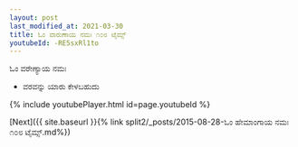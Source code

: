 ```yaml
---
layout: post
last_modified_at: 2021-03-30
title: ಓಂ ವಾರುಣಾಯ ನಮಃ ೧೦೮ ಟೈಮ್ಸ್
youtubeId: -RE5sxRl1to
---
```

 
 
 ಓಂ ವರೇಣ್ಯಾಯ ನಮಃ  
 
 -  ವರವನ್ನು ಯಾರು ಕೇಳಬಹುದು 
 
  
 
  
 
 
 
 
 
 


{% include youtubePlayer.html id=page.youtubeId %}
 
[Next]({{ site.baseurl }}{% link  split2/_posts/2015-08-28-ಓಂ ಹೇಮಾಂಗಾಯ ನಮಃ ೧೦೮ ಟೈಮ್ಸ್.md%})
 
